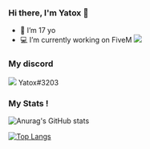 ### Hi there, I'm Yatox 👋

- 💫 I’m 17 yo
- 💻 I’m currently working on FiveM <img src="https://img.icons8.com/color/18/000000/fivem.png"/>

### My discord
<img src="https://img.icons8.com/fluent/20/000000/discord-new-logo.png"/>   Yatox#3203
<br />

### My Stats !


![Anurag's GitHub stats](https://github-readme-stats.vercel.app/api?username=Yatox18&theme=algolia&show_icons=true)
<br />

[![Top Langs](https://github-readme-stats.vercel.app/api/top-langs/?username=Yatox18)](https://github.com/anuraghazra/github-readme-stats)
